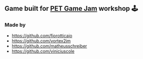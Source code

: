 ## Game built for [PET Game Jam](https://gamejam.pet.inf.ufes.br/) workshop :joystick:
### Made by
 - https://github.com/fiorotticaio
 - https://github.com/vortex2jm
 - https://github.com/matheusschreiber
 - https://github.com/viniciuscole
